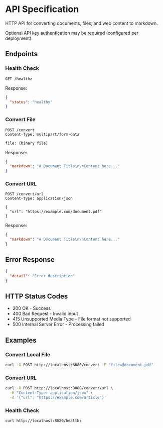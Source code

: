# API Specification

HTTP API for converting documents, files, and web content to markdown.

Optional API key authentication may be required (configured per deployment).

## Endpoints

### Health Check

```http
GET /healthz
```

Response:

```json
{
  "status": "healthy"
}
```

### Convert File

```http
POST /convert
Content-Type: multipart/form-data

file: (binary file)
```

Response:

```json
{
  "markdown": "# Document Title\n\nContent here..."
}
```

### Convert URL

```http
POST /convert/url
Content-Type: application/json

{
  "url": "https://example.com/document.pdf"
}
```

Response:

```json
{
  "markdown": "# Document Title\n\nContent here..."
}
```

## Error Response

```json
{
  "detail": "Error description"
}
```

## HTTP Status Codes

- 200 OK - Success
- 400 Bad Request - Invalid input
- 415 Unsupported Media Type - File format not supported
- 500 Internal Server Error - Processing failed

## Examples

### Convert Local File

```bash
curl -X POST http://localhost:8080/convert -F "file=@document.pdf"
```

### Convert URL

```bash
curl -X POST http://localhost:8080/convert/url \
  -H "Content-Type: application/json" \
  -d '{"url": "https://example.com/article"}'
```

### Health Check

```bash
curl http://localhost:8080/healthz
```
